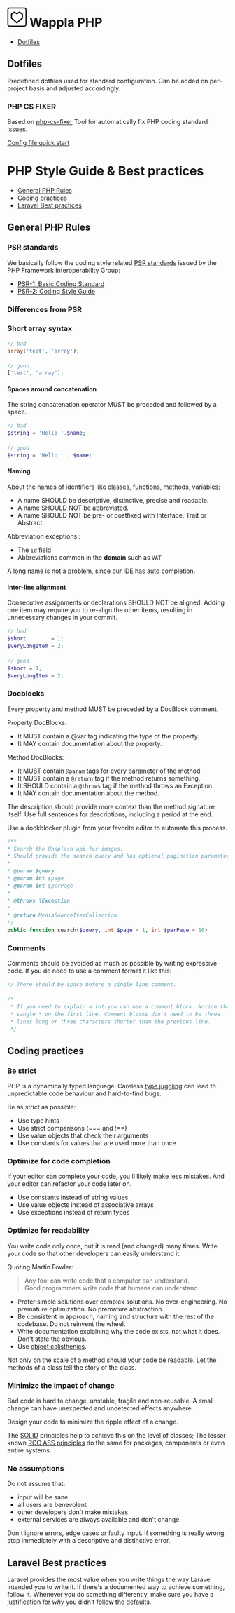 # ![Logo](assets/signature.png) Wappla PHP

- [Dotfiles](#dotfiles)

## Dotfiles

Predefined dotfiles used for standard configuration. Can be added on per-project basis and adjusted accordingly.

### PHP CS FIXER

Based on [php-cs-fixer](https://github.com/FriendsOfPHP/PHP-CS-Fixer)
Tool for automatically fix PHP coding standard issues.

[Config file quick start](https://github.com/wappla/docs_php/blob/master/dotfiles/.php_cs)

# PHP Style Guide & Best practices

- [General PHP Rules](#general-php-rules)
- [Coding practices](#coding-practices)
- [Laravel Best practices](#laravel-best-practices)

## General PHP Rules

### PSR standards

We basically follow the coding style related [PSR standards](http://www.php-fig.org/psr/) issued by the PHP Framework Interoperability Group:

* [PSR-1: Basic Coding Standard](http://www.php-fig.org/psr/psr-1/)
* [PSR-2: Coding Style Guide](http://www.php-fig.org/psr/psr-2/)

### Differences from PSR

### Short array syntax

```php
// bad
array('test', 'array');

// good
['test', 'array'];
```

#### Spaces around concatenation

The string concatenation operator MUST be preceded and followed by a space.

```php
// bad
$string = 'Hello '.$name;

// good
$string = 'Hello ' . $name;
```

#### Naming

About the names of identifiers like classes, functions, methods, variables:

* A name SHOULD be descriptive, distinctive, precise and readable.
* A name SHOULD NOT be abbreviated.
* A name SHOULD NOT be pre- or postfixed with Interface, Trait or Abstract.

Abbreviation exceptions :

- The `id` field
- Abbreviations common in the **domain** such as `VAT`

A long name is not a problem, since our IDE has auto completion.

#### Inter-line alignment

Consecutive assignments or declarations SHOULD NOT be aligned. Adding one item may require you to re-align the other items, resulting in unnecessary changes in your commit.

```php
// bad
$short        = 1;
$veryLongItem = 2;

// good
$short = 1;
$veryLongItem = 2;
```

### Docblocks

Every property and method MUST be preceded by a DocBlock comment.

Property DocBlocks:

* It MUST contain a @var tag indicating the type of the property.
* It MAY contain documentation about the property.

Method DocBlocks:

* It MUST contain `@param` tags for every parameter of the method.
* It MUST contain a `@return` tag if the method returns something.
* It SHOULD contain a `@throws` tag if the method throws an Exception.
* It MAY contain documentation about the method.

The description should provide more context than the method signature itself. Use full sentences for descriptions, including a period at the end.

Use a dockblocker plugin from your favorite editor to automate this process.

```php
/**
* Search the Unsplash api for images.
* Should provide the search query and has optional pagination parameters.
*
* @param $query
* @param int $page
* @param int $perPage
*
* @throws \Exception
*
* @return MediaSourceItemCollection
*/
public function search($query, int $page = 1, int $perPage = 10)
```

### Comments

Comments should be avoided as much as possible by writing expressive code. If you do need to use a comment format it like this:

```php
// There should be space before a single line comment.

/*
 * If you need to explain a lot you can use a comment block. Notice the
 * single * on the first line. Comment blocks don't need to be three
 * lines long or three characters shorter than the previous line.
 */
```

## Coding practices
### Be strict

PHP is a dynamically typed language. Careless [type juggling](http://php.net/manual/en/language.types.type-juggling.php) can lead to unpredictable code behaviour and hard-to-find bugs.

Be as strict as possible:

* Use type hints
* Use strict comparisons (=== and !==)
* Use value objects that check their arguments
* Use constants for values that are used more than once

### Optimize for code completion

If your editor can complete your code, you'll likely make less mistakes. And your editor can refactor your code later on.

* Use constants instead of string values
* Use value objects instead of associative arrays
* Use exceptions instead of return types

### Optimize for readability

You write code only once, but it is read (and changed) many times. Write your code so that other developers can easily understand it.

Quoting Martin Fowler:

> Any fool can write code that a computer can understand.<br />
> Good programmers write code that humans can understand.

* Prefer simple solutions over complex solutions. No over-engineering. No premature optimization. No premature abstraction.
* Be consistent in approach, naming and structure with the rest of the codebase. Do not reinvent the wheel.
* Write documentation explaining why the code exists, not what it does. Don't state the obvious.
* Use [object calisthenics](http://williamdurand.fr/2013/06/03/object-calisthenics/).

Not only on the scale of a method should your code be readable. Let the methods of a class tell the story of the class.

### Minimize the impact of change

Bad code is hard to change, unstable, fragile and non-reusable. A small change can have unexpected
and undetected effects anywhere.

Design your code to minimize the ripple effect of a change.

The [SOLID](https://en.wikipedia.org/wiki/SOLID_(object-oriented_design)) principles help to achieve this on
the level of classes; The lesser known [RCC ASS principles](http://butunclebob.com/ArticleS.UncleBob.PrinciplesOfOod)
do the same for packages, components or even entire systems.

### No assumptions

Do not assume that:

* input will be sane
* all users are benevolent
* other developers don't make mistakes
* external services are always available and don't change

Don't ignore errors, edge cases or faulty input. If something is really wrong, stop immediately with a descriptive and distinctive error.

## Laravel Best practices

Laravel provides the most value when you write things the way Laravel intended you to write it. If there's a documented way to achieve something, follow it. Whenever you do something differently, make sure you have a justification for *why* you didn't follow the defaults.

